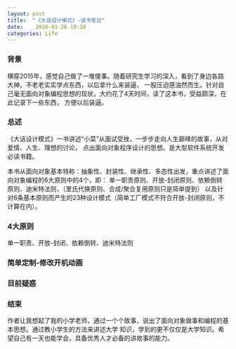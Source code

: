 ```yaml
---
layout: post
title:  "《大话设计模式》-读书笔记"
date:    2016-01-26 19:20
categories: Life
---
```

### 背景
横穿2015年，感觉自己做了一堆傻事。随着研究生学习的深入，看到了身边各路大神，不老老实实学点东西，以后拿什么来装逼，
一股压迫感油然而生。针对自己毫无面向对象编程思想的现状，大约花了4天时间，读了这本书，受益颇深，在此记录下一些东西，
方便以后装逼。

### 总述
《大话设计模式》一书讲述“小菜”从面试受挫，一步步走向人生巅峰的故事，从对爱情、人生、理想的讨论，
点出面向对象程序设计的思想。是大型软件系统开发必读书籍。

本书从面向对象基本特称：抽象性、封装性、继承性、多态性出发，重点讲述了面向对象编程的6大原则中的4个，即：
单一职责原则、开放-封闭原则、依赖倒转原则、迪米特法则，（里氏代换原则、合成/聚合复用原则只是简单提到）
以及针对6条基本原则而产生的23种设计模式（简单工厂模式不符合开放-封闭原则，不计算在内）。

### 4大原则

单一职责、开放-封闭、依赖倒转、迪米特法则

### 简单定制-修改开机动画

### 目前疑惑

### 结束
作者让我想起了我的小学老师，通过一个个故事，说出了面向对象做事和编程的基本思想。通过教小学生的方法来讲述大学
知识，学到的更不仅仅是大学知识。希望自己有一天也能学会，具备优秀人才必备的讲故事的能力。

